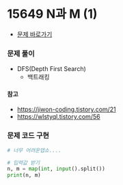 # 15649 N과 M (1)
- [문제 바로가기](https://www.acmicpc.net/problem/15649)

### 문제 풀이
- DFS(Depth First Search)
    - 백트래킹

#### 참고
- https://jiwon-coding.tistory.com/21<br/>
- https://wlstyql.tistory.com/56

### 문제 코드 구현
```python
# 너무 어려운뎁쇼....

# 입력값 받기
n, m = map(int, input().split())
print(n, m)

```
